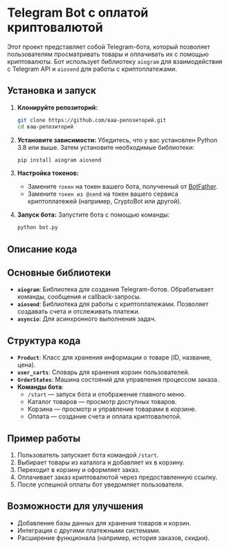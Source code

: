 # Telegram Bot с оплатой криптовалютой

Этот проект представляет собой Telegram-бота, который позволяет пользователям просматривать товары и оплачивать их с помощью криптовалюты. Бот использует библиотеку `aiogram` для взаимодействия с Telegram API и `aiosend` для работы с криптоплатежами.

## Установка и запуск

1. **Клонируйте репозиторий:**
   ```bash
   git clone https://github.com/ваш-репозиторий.git
   cd ваш-репозиторий
2. **Установите зависимости:**
   Убедитесь, что у вас установлен Python 3.8 или выше. Затем установите необходимые библиотеки:
   ```bash
   pip install aiogram aiosend
   ```

3. **Настройка токенов:**
   - Замените `токен` на токен вашего бота, полученный от [BotFather](https://core.telegram.org/bots#botfather).
   - Замените `токен из @send` на токен вашего сервиса криптоплатежей (например, CryptoBot или другой).

4. **Запуск бота:**
   Запустите бота с помощью команды:
   ```bash
   python bot.py
   ```

## Описание кода

## Основные библиотеки
- **`aiogram`**: Библиотека для создания Telegram-ботов. Обрабатывает команды, сообщения и callback-запросы.
- **`aiosend`**: Библиотека для работы с криптоплатежами. Позволяет создавать счета и отслеживать платежи.
- **`asyncio`**: Для асинхронного выполнения задач.

## Структура кода
- **`Product`**: Класс для хранения информации о товаре (ID, название, цена).
- **`user_carts`**: Словарь для хранения корзин пользователей.
- **`OrderStates`**: Машина состояний для управления процессом заказа.
- **Команды бота**:
  - `/start` — запуск бота и отображение главного меню.
  - Каталог товаров — просмотр доступных товаров.
  - Корзина — просмотр и управление товарами в корзине.
  - Оплата — создание счета и оплата криптовалютой.

## Пример работы
1. Пользователь запускает бота командой `/start`.
2. Выбирает товары из каталога и добавляет их в корзину.
3. Переходит в корзину и оформляет заказ.
4. Оплачивает заказ криптовалютой через предоставленную ссылку.
5. После успешной оплаты бот уведомляет пользователя.

## Возможности для улучшения
- Добавление базы данных для хранения товаров и корзин.
- Интеграция с другими платежными системами.
- Расширение функционала (например, история заказов, скидки).
